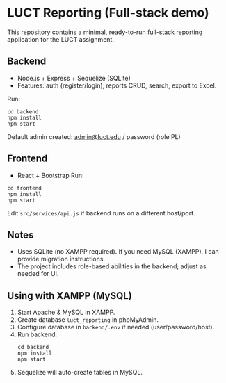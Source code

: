 # LUCT Reporting (Full-stack demo)

This repository contains a minimal, ready-to-run full-stack reporting application for the LUCT assignment.

## Backend
- Node.js + Express + Sequelize (SQLite)
- Features: auth (register/login), reports CRUD, search, export to Excel.

Run:
```
cd backend
npm install
npm start
```
Default admin created: admin@luct.edu / password (role PL)

## Frontend
- React + Bootstrap
Run:
```
cd frontend
npm install
npm start
```
Edit `src/services/api.js` if backend runs on a different host/port.

## Notes
- Uses SQLite (no XAMPP required). If you need MySQL (XAMPP), I can provide migration instructions.
- The project includes role-based abilities in the backend; adjust as needed for UI.

## Using with XAMPP (MySQL)
1. Start Apache & MySQL in XAMPP.
2. Create database `luct_reporting` in phpMyAdmin.
3. Configure database in `backend/.env` if needed (user/password/host).
4. Run backend:
   ```
   cd backend
   npm install
   npm start
   ```
5. Sequelize will auto-create tables in MySQL.